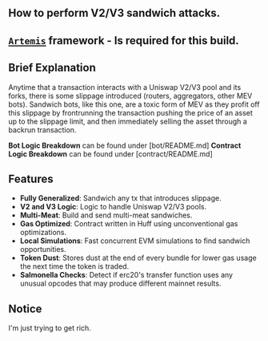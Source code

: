 ## How to perform V2/V3 sandwich attacks.
## [`Artemis`](https://github.com/paradigmxyz/artemis) framework - Is required for this build.

## Brief Explanation
Anytime that a transaction interacts with a Uniswap V2/V3 pool and its forks, there is some slippage introduced (routers, aggregators, other MEV bots).
Sandwich bots, like this one, are a toxic form of MEV as they profit off this slippage by frontrunning the transaction pushing the price of an asset up to the slippage limit, and then immediately selling the asset through a backrun transaction.

**Bot Logic Breakdown** can be found under [bot/README.md]
**Contract Logic Breakdown** can be found under [contract/README.md]

## Features
- **Fully Generalized**: Sandwich any tx that introduces slippage.
- **V2 and V3 Logic**: Logic to handle Uniswap V2/V3 pools.
- **Multi-Meat**: Build and send multi-meat sandwiches.
- **Gas Optimized**: Contract written in Huff using unconventional gas optimizations.
- **Local Simulations**: Fast concurrent EVM simulations to find sandwich opportunities. 
- **Token Dust**: Stores dust at the end of every bundle for lower gas usage the next time the token is traded. 
- **Salmonella Checks**: Detect if erc20's transfer function uses any unusual opcodes that may produce different mainnet results.

## Notice
I'm just trying to get rich.

